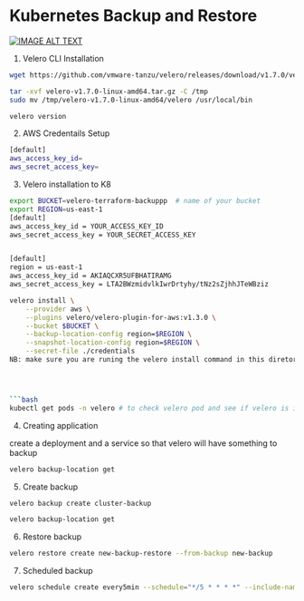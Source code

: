 # Kubernetes Backup and Restore


[![IMAGE ALT TEXT](http://img.youtube.com/vi/_y0yGAbLknU/0.jpg)](http://www.youtube.com/watch?v=_y0yGAbLknU "Video Tutorial")


1. Velero CLI Installation

```bash
wget https://github.com/vmware-tanzu/velero/releases/download/v1.7.0/velero-v1.7.0-linux-amd64.tar.gz

tar -xvf velero-v1.7.0-linux-amd64.tar.gz -C /tmp
sudo mv /tmp/velero-v1.7.0-linux-amd64/velero /usr/local/bin

velero version
```

2. AWS Credentails Setup
   

```bash
[default]
aws_access_key_id=
aws_secret_access_key=
```

3. Velero installation to K8

```bash
export BUCKET=velero-terraform-backuppp  # name of your bucket
export REGION=us-east-1
[default]
aws_access_key_id = YOUR_ACCESS_KEY_ID
aws_secret_access_key = YOUR_SECRET_ACCESS_KEY


[default]
region = us-east-1
aws_access_key_id = AKIAQCXR5UFBHATIRAMG
aws_secret_access_key = LTA2BWzmidvlkIwrDrtyhy/tNz2sZjhhJTeWBziz

velero install \
    --provider aws \
    --plugins velero/velero-plugin-for-aws:v1.3.0 \
    --bucket $BUCKET \
    --backup-location-config region=$REGION \
    --snapshot-location-config region=$REGION \
    --secret-file ./credentials
NB: make sure you are runing the velero install command in this diretory .aws configure




```bash
kubectl get pods -n velero # to check velero pod and see if velero is install
```

4. Creating application

create a deployment and a service so that velero will have something to backup

```bash
velero backup-location get
```
5. Create backup 
```bash
velero backup create cluster-backup
```

```bash
velero backup-location get
```

6. Restore backup
```bash
velero restore create new-backup-restore --from-backup new-backup
```
 7. Scheduled backup
```bash
velero schedule create every5min --schedule="*/5 * * * *" --include-namespaces test --ttl 0h15m0s
```
